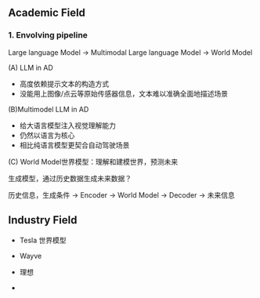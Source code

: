 ## Academic Field

### 1. Envolving pipeline

Large language Model $\rightarrow$ Multimodal Large language Model $\rightarrow$ World Model

(A) LLM in AD

- 高度依赖提示文本的构造方式
- 没能用上图像/点云等原始传感器信息，文本难以准确全面地描述场景

(B)Multimodel LLM in AD

-  给大语言模型注入视觉理解能力
-  仍然以语言为核心
-  相比纯语言模型更契合自动驾驶场景

(C) World Model世界模型：理解和建模世界，预测未来 

生成模型，通过历史数据生成未来数据？

历史信息，生成条件 $\rightarrow$ Encoder $\rightarrow$ World Model $\rightarrow$ Decoder $\rightarrow$ 未来信息

## Industry Field

- Tesla
世界模型
- Wayve

- 理想

- 

